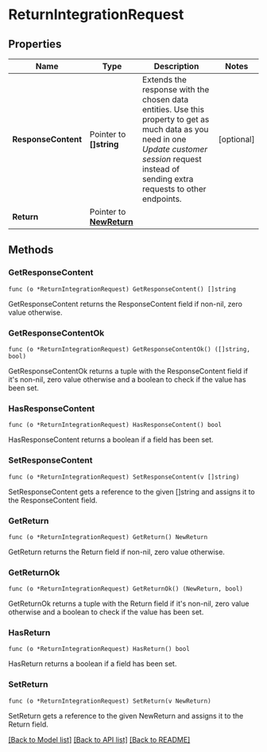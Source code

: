 # ReturnIntegrationRequest

## Properties

Name | Type | Description | Notes
------------ | ------------- | ------------- | -------------
**ResponseContent** | Pointer to **[]string** | Extends the response with the chosen data entities. Use this property to get as much data as you need in one _Update customer session_ request instead of sending extra requests to other endpoints.  | [optional] 
**Return** | Pointer to [**NewReturn**](NewReturn.md) |  | 

## Methods

### GetResponseContent

`func (o *ReturnIntegrationRequest) GetResponseContent() []string`

GetResponseContent returns the ResponseContent field if non-nil, zero value otherwise.

### GetResponseContentOk

`func (o *ReturnIntegrationRequest) GetResponseContentOk() ([]string, bool)`

GetResponseContentOk returns a tuple with the ResponseContent field if it's non-nil, zero value otherwise
and a boolean to check if the value has been set.

### HasResponseContent

`func (o *ReturnIntegrationRequest) HasResponseContent() bool`

HasResponseContent returns a boolean if a field has been set.

### SetResponseContent

`func (o *ReturnIntegrationRequest) SetResponseContent(v []string)`

SetResponseContent gets a reference to the given []string and assigns it to the ResponseContent field.

### GetReturn

`func (o *ReturnIntegrationRequest) GetReturn() NewReturn`

GetReturn returns the Return field if non-nil, zero value otherwise.

### GetReturnOk

`func (o *ReturnIntegrationRequest) GetReturnOk() (NewReturn, bool)`

GetReturnOk returns a tuple with the Return field if it's non-nil, zero value otherwise
and a boolean to check if the value has been set.

### HasReturn

`func (o *ReturnIntegrationRequest) HasReturn() bool`

HasReturn returns a boolean if a field has been set.

### SetReturn

`func (o *ReturnIntegrationRequest) SetReturn(v NewReturn)`

SetReturn gets a reference to the given NewReturn and assigns it to the Return field.


[[Back to Model list]](../README.md#documentation-for-models) [[Back to API list]](../README.md#documentation-for-api-endpoints) [[Back to README]](../README.md)


